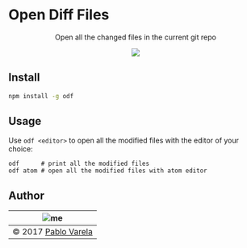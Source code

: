 # Open Diff Files

<p align="center">
  Open all the changed files in the current git repo
</p>
<p align="center">
  <a href="https://www.npmjs.com/package/odf"><img src="https://img.shields.io/npm/dt/odf.svg" /></a>
</p>

## Install

```bash
npm install -g odf
```

## Usage

Use `odf <editor>` to open all the modified files with the editor of your choice:

```shell
odf      # print all the modified files
odf atom # open all the modified files with atom editor
```
## Author


| ![me](https://www.gravatar.com/avatar/fa50aeff0ddd6e63273a068b04353d9d?s=100) |
| ----------------------------------------------------------------------------- |
| © 2017 [Pablo Varela](http://pablo.life)                                      |
